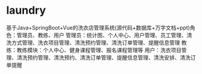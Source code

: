 # laundry
基于Java+SpringBoot+Vue的洗衣店管理系统(源代码+数据库+万字文档+ppt)角色：管理员、教练、用户  管理员：统计图、个人中心、用户管理、员工管理、清洗方式管理、洗衣项目管理、清洗预约管理、清洗订单管理、提醒信息管理  教练：教练模块：个人中心、健身课程管理、报名课程管理等  用户：洗衣项目管理、清洗预约管理、清洗预约、清洗订单管理、提醒信息管理、清洗安排、清洗订单提醒
